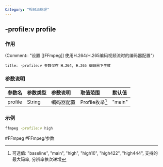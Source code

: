 ```yaml
---
Category: "视频流处理"
---
```


## -profile:v profile

### 作用
(Comment:: "设置 [[FFmpeg]] 使用H.264/H.265编码视频流时的编码器配置")

```ad-info
title: -profile:v 参数仅在 H.264, H.265 编码器下生效
```

### 参数说明
|参数名|参数类型|参数说明|取值范围|默认值|
|:-|:-|:-|:-|:-|
|profile|String|编码器配置|Profile枚举[^Profile枚举]|"main"|

### 示例
```bash
ffmpeg -profile:v high
```

#FFmpeg #FFmpeg/参数

[^Profile枚举]: 可选值: "baseline", "main", "high", "high10", "high422", "high444", 支持的最大码率, 分辨率依次递增